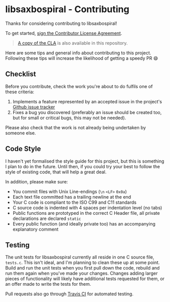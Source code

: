 # libsaxbospiral - Contributing

Thanks for considering contributing to libsaxbospiral!

To get started, [sign the Contributor License Agreement](https://www.clahub.com/agreements/saxbophone/libsaxbospiral).

> [A copy of the CLA](CLA_INDIVIDUAL.md) is also available in this repository.

Here are some tips and general info about contributing to this project. Following these tips will increase the likelihood of getting a speedy PR :smile:

## Checklist

Before you contribute, check the work you're about to do fulfils one of these criteria:

1. Implements a feature represented by an accepted issue in the project's [Github issue tracker](https://github.com/saxbophone/libsaxbospiral/issues)
2. Fixes a bug you discovered (preferably an issue should be created too, but for small or critical bugs, this may not be needed).

Please also check that the work is not already being undertaken by someone else.

## Code Style

I haven't yet formalised the style guide for this project, but this is something I plan to do in the future. Until then, if you could try your best to follow the style of existing code, that will help a great deal.

In addition, please make sure:

- You commit files with Unix Line-endings (`\n` `<LF>` `0x0a`)
- Each text file committed has a trailing newline at the end
- Your C code is compliant to the ISO C99 and C11 standards
- C source code is indented with 4 spaces per indentation level (no tabs)
- Public functions are prototyped in the correct C Header file, all private declarations are declared `static`
- Every public function (and ideally private too) has an accompanying explanatory comment

## Testing

The unit tests for libsaxbospiral currently all reside in one C source file, `tests.c`. This isn't ideal, and I'm planning to clean these up at some point. Build and run the unit tests when you first pull down the code, rebuild and run them again when you've made your changes. Changes adding larger pieces of functionality will likely have additional tests requested for them, or an offer made to write the tests for them.

Pull requests also go through [Travis CI](https://travis-ci.org/) for automated testing.
